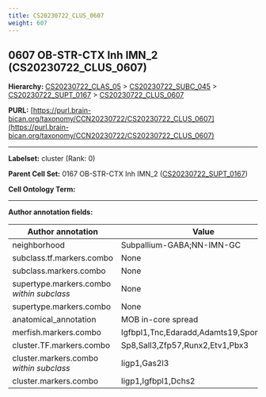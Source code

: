 ```yaml
---
title: CS20230722_CLUS_0607
weight: 607
---
```

## 0607 OB-STR-CTX Inh IMN_2 (CS20230722_CLUS_0607)
<b>Hierarchy: </b>
[CS20230722_CLAS_05](../CS20230722_CLAS_05) >
[CS20230722_SUBC_045](../CS20230722_SUBC_045) >
[CS20230722_SUPT_0167](../CS20230722_SUPT_0167) >
[CS20230722_CLUS_0607](../CS20230722_CLUS_0607)

**PURL:** [https://purl.brain-bican.org/taxonomy/CCN20230722/CS20230722_CLUS_0607](https://purl.brain-bican.org/taxonomy/CCN20230722/CS20230722_CLUS_0607)

---


**Labelset:** cluster (Rank: 0)

**Parent Cell Set:** 0167 OB-STR-CTX Inh IMN_2 ([CS20230722_SUPT_0167](../CS20230722_SUPT_0167))



**Cell Ontology Term:** 

[MARKER GENES.]: #


---

[TRANSFERRED ANNOTATIONS.]: #


[AUTHOR ANNOTATION FIELDS.]: #


**Author annotation fields:**

| Author annotation | Value |
|-------------------|-------|
|neighborhood|Subpallium-GABA;NN-IMN-GC|
|subclass.tf.markers.combo|None|
|subclass.markers.combo|None|
|supertype.markers.combo _within subclass_|None|
|supertype.markers.combo|None|
|anatomical_annotation|MOB in-core spread|
|merfish.markers.combo|Igfbpl1,Tnc,Edaradd,Adamts19,Spon1,Rgs6|
|cluster.TF.markers.combo|Sp8,Sall3,Zfp57,Runx2,Etv1,Pbx3|
|cluster.markers.combo _within subclass_|Iigp1,Gas2l3|
|cluster.markers.combo|Iigp1,Igfbpl1,Dchs2|
